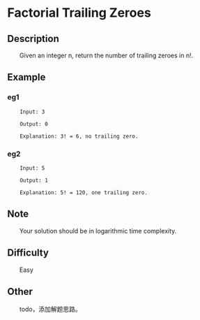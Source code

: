 # Factorial Trailing Zeroes

## Description

&emsp;&emsp;Given an integer n, return the number of trailing zeroes in n!.

## Example

### eg1

```
    Input: 3
    
    Output: 0
    
    Explanation: 3! = 6, no trailing zero.
```

### eg2

```
    Input: 5
    
    Output: 1
    
    Explanation: 5! = 120, one trailing zero.
```

## Note

&emsp;&emsp;Your solution should be in logarithmic time complexity.

## Difficulty

&emsp;&emsp;Easy

## Other

&emsp;&emsp;todo，添加解题思路。